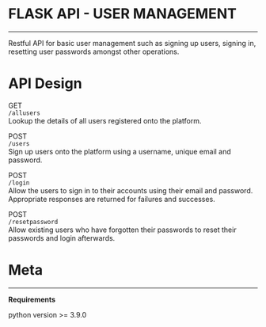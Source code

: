 # FLASK API - USER MANAGEMENT

___
Restful API for basic user management such as signing up users, signing in, resetting user passwords amongst other operations.


# API Design

GET  
`/allusers`  
Lookup the details of all users registered onto the platform.

POST  
`/users`  
Sign up users onto the platform using a username, unique email and password.

POST  
`/login`  
Allow the users to sign in to their accounts using their email and password. Appropriate responses are returned for failures and successes.

POST  
`/resetpassword`  
Allow existing users who have forgotten their passwords to reset their passwords and login afterwards.


# Meta
___

**Requirements**

python version >= 3.9.0